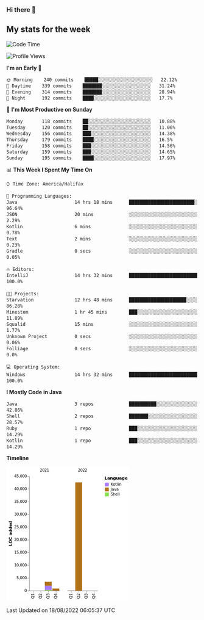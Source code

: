 ### Hi there 👋

## My stats for the week
<!--START_SECTION:waka-->
![Code Time](http://img.shields.io/badge/Code%20Time-379%20hrs%207%20mins-blue)

![Profile Views](http://img.shields.io/badge/Profile%20Views-0-blue)

**I'm an Early 🐤** 

```text
🌞 Morning    240 commits    █████░░░░░░░░░░░░░░░░░░░░   22.12% 
🌆 Daytime    339 commits    ███████░░░░░░░░░░░░░░░░░░   31.24% 
🌃 Evening    314 commits    ███████░░░░░░░░░░░░░░░░░░   28.94% 
🌙 Night      192 commits    ████░░░░░░░░░░░░░░░░░░░░░   17.7%

```
📅 **I'm Most Productive on Sunday** 

```text
Monday       118 commits    ██░░░░░░░░░░░░░░░░░░░░░░░   10.88% 
Tuesday      120 commits    ██░░░░░░░░░░░░░░░░░░░░░░░   11.06% 
Wednesday    156 commits    ███░░░░░░░░░░░░░░░░░░░░░░   14.38% 
Thursday     179 commits    ████░░░░░░░░░░░░░░░░░░░░░   16.5% 
Friday       158 commits    ███░░░░░░░░░░░░░░░░░░░░░░   14.56% 
Saturday     159 commits    ███░░░░░░░░░░░░░░░░░░░░░░   14.65% 
Sunday       195 commits    ████░░░░░░░░░░░░░░░░░░░░░   17.97%

```


📊 **This Week I Spent My Time On** 

```text
⌚︎ Time Zone: America/Halifax

💬 Programming Languages: 
Java                     14 hrs 18 mins      ████████████████████████░   96.64% 
JSON                     20 mins             ░░░░░░░░░░░░░░░░░░░░░░░░░   2.29% 
Kotlin                   6 mins              ░░░░░░░░░░░░░░░░░░░░░░░░░   0.78% 
Text                     2 mins              ░░░░░░░░░░░░░░░░░░░░░░░░░   0.23% 
Gradle                   0 secs              ░░░░░░░░░░░░░░░░░░░░░░░░░   0.05%

🔥 Editors: 
IntelliJ                 14 hrs 32 mins      █████████████████████████   100.0%

🐱‍💻 Projects: 
Starvation               12 hrs 48 mins      █████████████████████░░░░   86.28% 
Minestom                 1 hr 45 mins        ███░░░░░░░░░░░░░░░░░░░░░░   11.89% 
Squalid                  15 mins             ░░░░░░░░░░░░░░░░░░░░░░░░░   1.77% 
Unknown Project          0 secs              ░░░░░░░░░░░░░░░░░░░░░░░░░   0.06% 
Folliage                 0 secs              ░░░░░░░░░░░░░░░░░░░░░░░░░   0.0%

💻 Operating System: 
Windows                  14 hrs 32 mins      █████████████████████████   100.0%

```

**I Mostly Code in Java** 

```text
Java                     3 repos             ██████████░░░░░░░░░░░░░░░   42.86% 
Shell                    2 repos             ███████░░░░░░░░░░░░░░░░░░   28.57% 
Ruby                     1 repo              ███░░░░░░░░░░░░░░░░░░░░░░   14.29% 
Kotlin                   1 repo              ███░░░░░░░░░░░░░░░░░░░░░░   14.29%

```


**Timeline**

![Chart not found](https://raw.githubusercontent.com/lyndseyy/lyndseyy/main/charts/bar_graph.png) 


 Last Updated on 18/08/2022 06:05:37 UTC
<!--END_SECTION:waka-->
